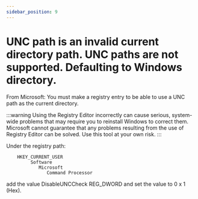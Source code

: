 ```yaml
---
sidebar_position: 9
---
```


# UNC path is an invalid current directory path. UNC paths are not supported. Defaulting to Windows directory.

From Microsoft: You must make a registry entry to be able to use a UNC path as
the current directory.

:::warning
Using the Registry Editor incorrectly can cause serious, system-wide
problems that may require you to reinstall Windows to correct them.
Microsoft cannot guarantee that any problems resulting from the use of
Registry Editor can be solved. Use this tool at your own risk.
:::

Under the registry path:

```
    HKEY_CURRENT_USER
         Software
            Microsoft
               Command Processor
```

add the value DisableUNCCheck REG_DWORD and set the value to 0 x 1 (Hex).

